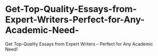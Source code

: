 # Get-Top-Quality-Essays-from-Expert-Writers-Perfect-for-Any-Academic-Need-
Get Top-Quality Essays from Expert Writers – Perfect for Any Academic Need!
